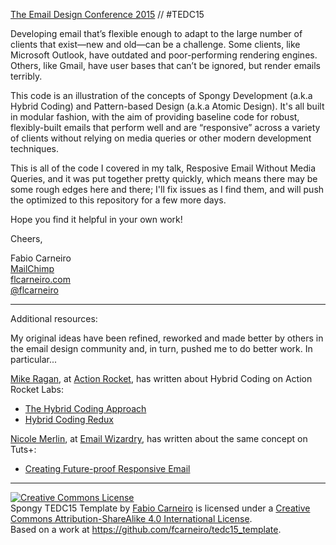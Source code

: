 [The Email Design Conference 2015](http://litmus.com/conference) // #TEDC15

Developing email that’s flexible enough to adapt to the large number of clients that exist—new and old—can be a challenge. Some clients, like Microsoft Outlook, have outdated and poor-performing rendering engines. Others, like Gmail, have user bases that can’t be ignored, but render emails terribly.

This code is an illustration of the concepts of Spongy Development (a.k.a Hybrid Coding) and Pattern-based Design (a.k.a Atomic Design). It's all built in modular fashion, with the aim of providing baseline code for robust, flexibly-built emails that perform well and are “responsive” across a variety of clients without relying on media queries or other modern development techniques.

This is all of the code I covered in my talk, Resposive Email Without Media Queries, and it was put together pretty quickly, which means there may be some rough edges here and there; I'll fix issues as I find them, and will push the optimized to this repository for a few more days.

Hope you find it helpful in your own work!

Cheers,

Fabio Carneiro  
[MailChimp](http://mailchimp.com)  
[flcarneiro.com](http://flcarneiro.com)  
[@flcarneiro](http://twitter.com/flcarneiro)  

* * *

Additional resources:

My original ideas have been refined, reworked and made better by others in the email design community and, in turn, pushed me to do better work. In particular...

[Mike Ragan](http://twitter.com/mike_ragan), at [Action Rocket](http://actionrocket.co/), has written about Hybrid Coding on Action Rocket Labs:

* [The Hybrid Coding Approach](http://labs.actionrocket.co/the-hybrid-coding-approach)
* [Hybrid Coding Redux](http://labs.actionrocket.co/the-hybrid-coding-approach-2)

[Nicole Merlin](http://twitter.com/moonstrips), at [Email Wizardry](http://emailwizardry.co), has written about the same concept on Tuts+:
* [Creating Future-proof Responsive Email](http://webdesign.tutsplus.com/tutorials/creating-a-future-proof-responsive-email-without-media-queries--cms-23919)

* * *

<a rel="license" href="http://creativecommons.org/licenses/by-sa/4.0/"><img alt="Creative Commons License" style="border-width:0" src="https://i.creativecommons.org/l/by-sa/4.0/88x31.png" /></a><br /><span xmlns:dct="http://purl.org/dc/terms/" href="http://purl.org/dc/dcmitype/Text" property="dct:title" rel="dct:type">Spongy TEDC15 Template</span> by <a xmlns:cc="http://creativecommons.org/ns#" href="http://fcarneiro.com" property="cc:attributionName" rel="cc:attributionURL">Fabio Carneiro</a> is licensed under a <a rel="license" href="http://creativecommons.org/licenses/by-sa/4.0/">Creative Commons Attribution-ShareAlike 4.0 International License</a>.<br />Based on a work at <a xmlns:dct="http://purl.org/dc/terms/" href="https://github.com/fcarneiro/tedc15_template" rel="dct:source">https://github.com/fcarneiro/tedc15_template</a>.